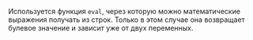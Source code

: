 Используется функция ```eval```, через которую можно математические выражения получать из строк. Только в этом случае она возвращает булевое значение и зависит уже от двух переменных.